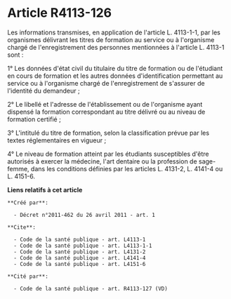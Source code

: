 # Article R4113-126

Les informations transmises, en application de l'article L. 4113-1-1, par les organismes délivrant les titres de formation au
service ou à l'organisme chargé de l'enregistrement des personnes mentionnées à l'article L. 4113-1 sont : 

1° Les données d'état civil du titulaire du titre de formation ou de l'étudiant en cours de formation et les autres données
d'identification permettant au service ou à l'organisme chargé de l'enregistrement de s'assurer de l'identité du demandeur ; 

2° Le libellé et l'adresse de l'établissement ou de l'organisme ayant dispensé la formation correspondant au titre délivré ou
au niveau de formation certifié ; 

3° L'intitulé du titre de formation, selon la classification prévue par les textes réglementaires en vigueur ; 

4° Le niveau de formation atteint par les étudiants susceptibles d'être autorisés à exercer la médecine, l'art dentaire ou la
profession de sage-femme, dans les conditions définies par les articles L. 4131-2, L. 4141-4 ou L. 4151-6.

**Liens relatifs à cet article**

	**Créé par**:

	  - Décret n°2011-462 du 26 avril 2011 - art. 1

	**Cite**:

	  - Code de la santé publique - art. L4113-1
	  - Code de la santé publique - art. L4113-1-1
	  - Code de la santé publique - art. L4131-2
	  - Code de la santé publique - art. L4141-4
	  - Code de la santé publique - art. L4151-6

	**Cité par**:

	  - Code de la santé publique - art. R4113-127 (VD)
